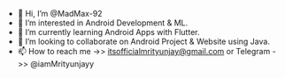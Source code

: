 - 👋 Hi, I’m @MadMax-92
- 👀 I’m interested in Android Development & ML.
- 🌱 I’m currently learning Android Apps with Flutter.
- 💞️ I’m looking to collaborate on Android Project & Website using Java.
- 📫 How to reach me ->> itsofficialmrityunjay@gmail.com or 
      Telegram ->> @iamMrityunjayy

<!---
MadMax-92/MadMax-92 is a ✨ special ✨ repository because its `README.md` (this file) appears on your GitHub profile.
You can click the Preview link to take a look at your changes.
--->
